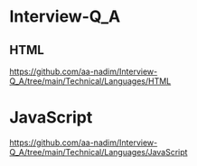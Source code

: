 # Interview-Q_A

## HTML

https://github.com/aa-nadim/Interview-Q_A/tree/main/Technical/Languages/HTML

# JavaScript

https://github.com/aa-nadim/Interview-Q_A/tree/main/Technical/Languages/JavaScript
